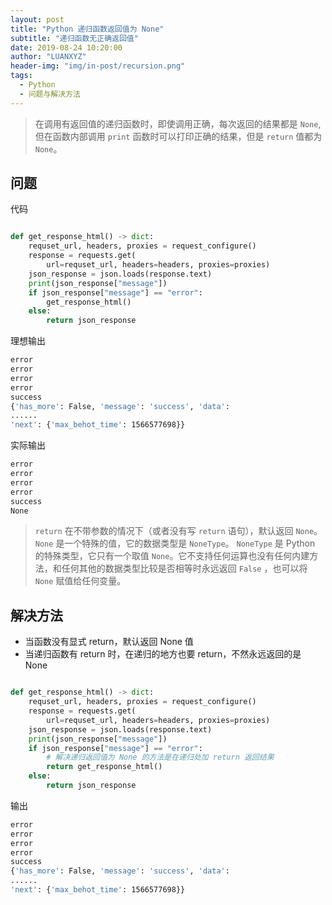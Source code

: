 ```yaml
---
layout: post
title: "Python 递归函数返回值为 None"
subtitle: "递归函数无正确返回值"
date: 2019-08-24 10:20:00
author: "LUANXYZ"
header-img: "img/in-post/recursion.png"
tags:
  - Python
  - 问题与解决方法
---
```



>在调用有返回值的递归函数时，即使调用正确，每次返回的结果都是 `None`,但在函数内部调用 `print` 函数时可以打印正确的结果，但是 `return` 值都为 `None`。

## 问题

代码
```python

def get_response_html() -> dict:
    requset_url, headers, proxies = request_configure()
    response = requests.get(
        url=requset_url, headers=headers, proxies=proxies)
    json_response = json.loads(response.text)
    print(json_response["message"])
    if json_response["message"] == "error":
        get_response_html()
    else:
        return json_response

```

理想输出

```bash
error
error
error
error
success
{'has_more': False, 'message': 'success', 'data':
......
'next': {'max_behot_time': 1566577698}}

```

实际输出

```bash
error
error
error
error
success
None
```

>`return` 在不带参数的情况下（或者没有写 `return` 语句），默认返回 `None`。 `None` 是一个特殊的值，它的数据类型是 `NoneType`。 `NoneType` 是 Python 的特殊类型，它只有一个取值 `None`。它不支持任何运算也没有任何内建方法，和任何其他的数据类型比较是否相等时永远返回 `False` ，也可以将 `None` 赋值给任何变量。


## 解决方法

- 当函数没有显式 return，默认返回 None 值
- 当递归函数有 return 时，在递归的地方也要 return，不然永远返回的是 None

```python

def get_response_html() -> dict:
    requset_url, headers, proxies = request_configure()
    response = requests.get(
        url=requset_url, headers=headers, proxies=proxies)
    json_response = json.loads(response.text)
    print(json_response["message"])
    if json_response["message"] == "error":
        # 解决递归返回值为 None 的方法是在递归处加 return 返回结果
        return get_response_html()
    else:
        return json_response

```

输出

```bash
error
error
error
error
success
{'has_more': False, 'message': 'success', 'data':
......
'next': {'max_behot_time': 1566577698}}

```
